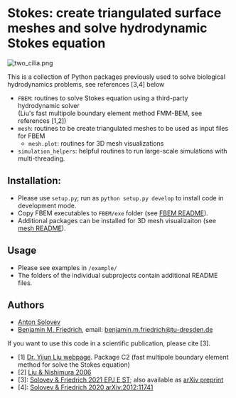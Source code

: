 # Stokes: create triangulated surface meshes and solve hydrodynamic Stokes equation

![two_cilia.png](../assets/two_cilia_small.png)

This is a collection of Python packages previously used to solve biological hydrodynamics problems, see references [3,4] below
- `FBEM`: routines to solve Stokes equation using a third-party hydrodynamic solver<br> (Liu's fast multipole boundary element method FMM-BEM, see references [1,2])
- `mesh`: routines to be create triangulated meshes to be used as input files for FBEM 
  - `mesh.plot`: routines for 3D mesh visualizations
- `simulation_helpers`: helpful routines to run large-scale simulations with multi-threading.

## Installation:
- Please use `setup.py`; run as `python setup.py develop` to install code in development mode.
- Copy FBEM executables to `FBEM/exe` folder (see [FBEM README](FBEM/README.md)).
- Additional packages can be installed for 3D mesh visualizaiton (see [mesh README](mesh/README.md)).

## Usage

- Please see examples in `/example/`
- The folders of the individual subprojects contain additional README files.

## Authors

- [Anton Solovev](https://github.com/icemtel)
- [Benjamin M. Friedrich](https://cfaed.tu-dresden.de/friedrich-home), email: benjamin.m.friedrich@tu-dresden.de

If you want to use this code in a scientific publication, please cite [3].

- [1] [Dr. Yijun Liu webpage](https://www.yijunliu.com/). Package C2 (fast multipole boundary element method for solve the Stokes equation)
- [2] [Liu & Nishimura 2006](https://doi.org/10.1016/j.enganabound.2005.11.006)
- [3]: [Solovev & Friedrich 2021 EPJ E ST](https://link.springer.com/article/10.1140/epje/s10189-021-00016-x); 
       also available as [arXiv preprint](https://arxiv.org/abs/2010.08111) 
- [4]: [Solovev & Friedrich 2020 arXiv:2012:11741](https://arxiv.org/abs/2012.11741)
